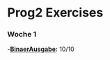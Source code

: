 # Prog2 Exercises

### Woche 1
-**[BinaerAusgabe](./BinaerAusgabe/BinaerAusgabe/Program.cs):** 10/10
